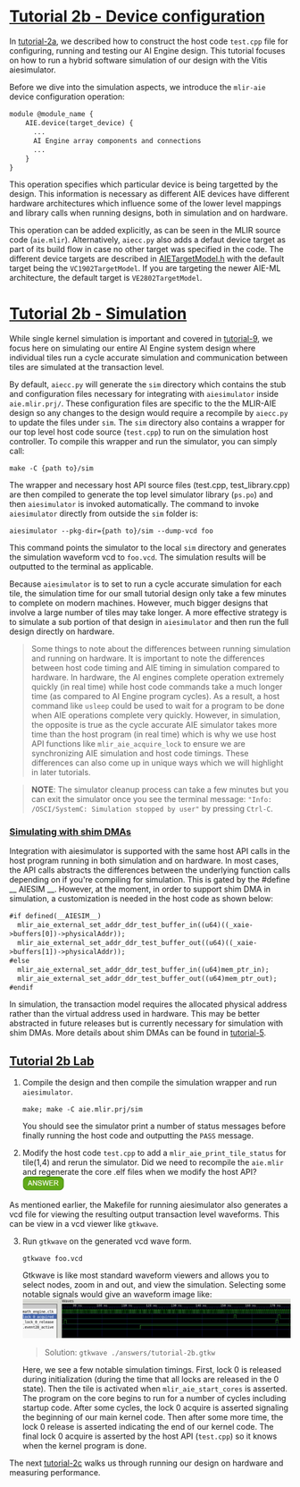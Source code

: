 <!---//===- README.md --------------------------*- Markdown -*-===//
//
// This file is licensed under the Apache License v2.0 with LLVM Exceptions.
// See https://llvm.org/LICENSE.txt for license information.
// SPDX-License-Identifier: Apache-2.0 WITH LLVM-exception
//
// Copyright (C) 2022, Advanced Micro Devices, Inc.
// 
//===----------------------------------------------------------------------===//-->
# <ins>Tutorial 2b - Device configuration</ins>

In [tutorial-2a](../tutorial-2a), we described how to construct the host code `test.cpp` file for configuring, running and testing our AI Engine design. This tutorial focuses on how to run a hybrid software simulation of our design with the Vitis aiesimulator.

Before we dive into the simulation aspects, we introduce the `mlir-aie` device configuration operation:
```
module @module_name {
    AIE.device(target_device) {
      ... 
      AI Engine array components and connections 
      ...
    }
}
```

This operation specifies which particular device is being targetted by the design. This information is necessary as different AIE devices have different hardware architectures which influence some of the lower level mappings and library calls when running designs, both in simulation and on hardware.

This operation can be added explicitly, as can be seen in the MLIR source code (`aie.mlir`). Alternatively, `aiecc.py` also adds a defaut device target as part of its build flow in case no other target was specified in the code. The different device targets are described in [AIETargetModel.h](../../../include/aie/Dialect/AIE/IR/AIETargetModel.h) with the default target being the `VC1902TargetModel`. If you are targeting the newer AIE-ML architecture, the default target is `VE2802TargetModel`.

# <ins>Tutorial 2b - Simulation</ins>

While single kernel simulation is important and covered in [tutorial-9](../../tutorial-9), we focus here on simulating our entire AI Engine system design where individual tiles run a cycle accurate simulation and communication between tiles are simulated at the transaction level. 

By default, `aiecc.py` will generate the `sim` directory which contains the stub and configuration files necessary for integrating with `aiesimulator` inside `aie.mlir.prj/`. These configuration files are specific to the the MLIR-AIE design so any changes to the design would require a recompile by `aiecc.py` to update the files under `sim`. The `sim` directory also contains a wrapper for our top level host code source (`test.cpp`) to run on the simulation host controller. To compile this wrapper and run the simulator, you can simply call:
```
make -C {path to}/sim
```
The wrapper and necessary host API source files (test.cpp, test_library.cpp) are then compiled to generate the top level simulator library (`ps.po`) and then `aiesimulator` is invoked automatically. The command to invoke `aiesimulator` directly from outside the `sim` folder is:
```
aiesimulator --pkg-dir={path to}/sim --dump-vcd foo
```
This command points the simulator to the local `sim` directory and generates the simulation waveform vcd to `foo.vcd`. The simulation results will be outputted to the terminal as applicable. 

Because `aiesimulator` is to set to run a cycle accurate simulation for each tile, the simulation time for our small tutorial design only take a few minutes to complete on modern machines. However, much bigger designs that involve a large number of tiles may take longer. A more effective strategy is to simulate a sub portion of that design in `aiesimulator` and then run the full design directly on hardware.

> Some things to note about the differences between running simulation and running on hardware. It is important to note the differences between host code timing and AIE timing in simulation compared to hardware. In hardware, the AI engines complete operation extremely quickly (in real time) while host code commands take a much longer time (as compared to AI Engine program cycles). As a result, a host command like `usleep` could be used to wait for a program to be done when AIE operations complete very quickly. However, in simulation, the opposite is true as the cycle accurate AIE simulator takes more time than the host program (in real time) which is why we use host API functions like `mlir_aie_acquire_lock` to ensure we are synchronizing AIE simulation and host code timings. These differences can also come up in unique ways which we will highlight in later tutorials.

> **NOTE**: The simulator cleanup process can take a few minutes but you can exit the simulator once you see the terminal message: `"Info: /OSCI/SystemC: Simulation stopped by user"` by pressing `Ctrl-C`.

### <ins>Simulating with shim DMAs</ins>
Integration with aiesimulator is supported with the same host API calls in the host program running in both simulation and on hardware. In most cases, the API calls abstracts the differences between the underlying function calls depending on if you're compiling for simulation. This is gated by the #define __ AIESIM __. However, at the moment, in order to support shim DMA in simulation, a customization is needed in the host code as shown below:
```
#if defined(__AIESIM__)
  mlir_aie_external_set_addr_ddr_test_buffer_in((u64)((_xaie->buffers[0])->physicalAddr));
  mlir_aie_external_set_addr_ddr_test_buffer_out((u64)((_xaie->buffers[1])->physicalAddr));
#else
  mlir_aie_external_set_addr_ddr_test_buffer_in((u64)mem_ptr_in);
  mlir_aie_external_set_addr_ddr_test_buffer_out((u64)mem_ptr_out);
#endif
```
In simulation, the transaction model requires the allocated physical address rather than the virtual address used in hardware. This may be better abstracted in future releases but is currently necessary for simulation with shim DMAs. More details about shim DMAs can be found in [tutorial-5](../../tutorial-5).

## <ins>Tutorial 2b Lab</ins>

1. Compile the design and then compile the simulation wrapper and run `aiesimulator`.
    ```
    make; make -C aie.mlir.prj/sim
    ```
    You should see the simulator print a number of status messages before finally running the host code and outputting the `PASS` message.

2. Modify the host code `test.cpp` to add a `mlir_aie_print_tile_status` for tile(1,4) and rerun the simulator. Did we need to recompile the `aie.mlir` and regenerate the core .elf files when we modify the host API? <img src="../../images/answer1.jpg" title="No. We just need to cross-compile the host." height=25>

As mentioned earlier, the Makefile for running aiesimulator also generates a vcd file for viewing the resulting output transaction level waveforms. This can be view in a vcd viewer like `gtkwave`. 

3. Run `gtkwave` on the generated vcd wave form. 
    ```
    gtkwave foo.vcd
    ```
    Gtkwave is like most standard waveform viewers and allows you to select nodes, zoom in and out, and view the simulation. Selecting some notable signals would give an waveform image like:
    <img src="../../images/wave0.jpg" width="1000">
    > Solution: `gtkwave ./answers/tutorial-2b.gtkw`

    Here, we see a few notable simulation timings. First, lock 0 is released during initialization (during the time that all locks are released in the 0 state). Then the tile is activated when `mlir_aie_start_cores` is asserted. The program on the core begins to run for a number of cycles including startup code. After some cycles, the lock 0 acquire is asserted signaling the beginning of our main kernel code. Then after some more time, the lock 0 release is asserted indicating the end of our kernel code. The final lock 0 acquire is asserted by the host API (`test.cpp`) so it knows when the kernel program is done.

The next [tutorial-2c](../tutorial-2c) walks us through running our design on hardware and measuring performance.
